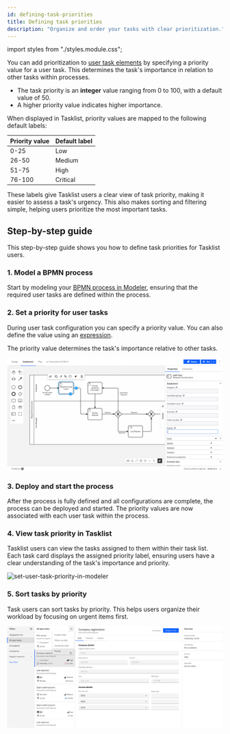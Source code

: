 ```yaml
---
id: defining-task-priorities
title: Defining task priorities
description: "Organize and order your tasks with clear prioritization."
---
```


import styles from "./styles.module.css";

You can add prioritization to [user task elements](/components/modeler/bpmn/user-tasks/user-tasks.md) by specifying a priority value for a user task. This determines the task's importance in relation to other tasks within processes.

- The task priority is an **integer** value ranging from 0 to 100, with a default value of 50.
- A higher priority value indicates higher importance.

When displayed in Tasklist, priority values are mapped to the following default labels:

| Priority value | Default label |
| :------------- | :------------ |
| 0-25           | Low           |
| 26-50          | Medium        |
| 51-75          | High          |
| 76-100         | Critical      |

These labels give Tasklist users a clear view of task priority, making it easier to assess a task's urgency. This also makes sorting and filtering simple, helping users prioritize the most important tasks.

## Step-by-step guide

This step-by-step guide shows you how to define task priorities for Tasklist users.

### 1. Model a BPMN process

Start by modeling your [BPMN process in Modeler](/guides/automating-a-process-using-bpmn.md), ensuring that the required user tasks are defined within the process.

### 2. Set a priority for user tasks

During user task configuration you can specify a priority value. You can also define the value using an [expression](/components/concepts/expressions.md).

The priority value determines the task's importance relative to other tasks.

![set-user-task-priority-in-modeler](img/modeler-user-task-priority.jpg)

### 3. Deploy and start the process

After the process is fully defined and all configurations are complete, the process can be deployed and started. The priority values are now associated with each user task within the process.

### 4. View task priority in Tasklist

Tasklist users can view the tasks assigned to them within their task list. Each task card displays the assigned priority label, ensuring users have a clear understanding of the task's importance and priority.

![set-user-task-priority-in-modeler](img/tasklist–tasks-with-priority.jpg)

### 5. Sort tasks by priority

Task users can sort tasks by priority. This helps users organize their workload by focusing on urgent items first.

![set-user-task-priority-in-modeler](img/tasklist-tasks-with-priority-sorting.jpg)
